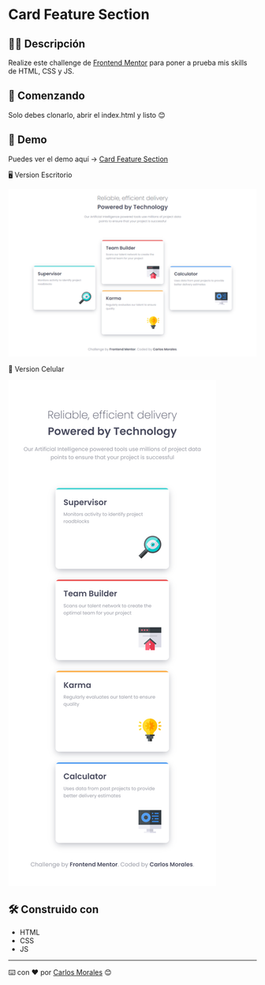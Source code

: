 # Card Feature Section

## ✍🏻 Descripción

Realize este challenge de [Frontend Mentor](https://www.frontendmentor.io/) para poner a prueba mis skills de HTML, CSS y JS.

## 🚀 Comenzando

Solo debes clonarlo, abrir el index.html y listo 😊

## 🎨 Demo

Puedes ver el demo aquí → [Card Feature Section](https://cjosue15.github.io/card-feature-section/)

🖥 Version Escritorio

![](./examples/desktop.png)

📱 Version Celular

![](./examples/movil.png)

## 🛠️ Construido con

-   HTML
-   CSS
-   JS

---

⌨️ con ❤️ por [Carlos Morales](https://github.com/cjosue15) 😊
